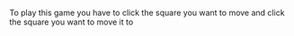 To play this game you have to click the square you want to move and click the square you want to move it to